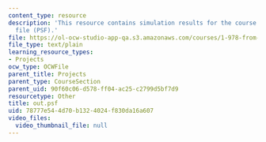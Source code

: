 ```yaml
---
content_type: resource
description: 'This resource contains simulation results for the course projects: Structure
  file (PSF).'
file: https://ol-ocw-studio-app-qa.s3.amazonaws.com/courses/1-978-from-nano-to-macro-introduction-to-atomistic-modeling-techniques-january-iap-2007/78777e544d70b1324024f830da16a607_out.psf
file_type: text/plain
learning_resource_types:
- Projects
ocw_type: OCWFile
parent_title: Projects
parent_type: CourseSection
parent_uid: 90f60c06-d578-ff04-ac25-c2799d5bf7d9
resourcetype: Other
title: out.psf
uid: 78777e54-4d70-b132-4024-f830da16a607
video_files:
  video_thumbnail_file: null
---
```

